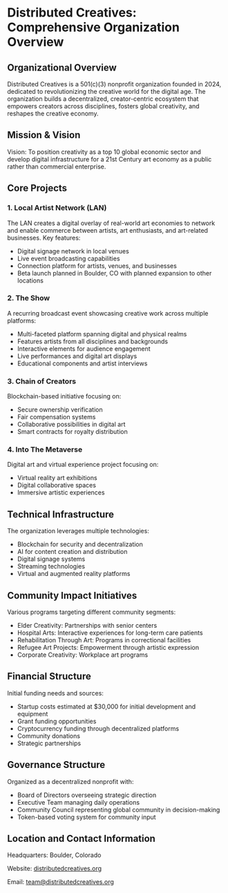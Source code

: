 # Distributed Creatives: Comprehensive Organization Overview

## Organizational Overview

Distributed Creatives is a 501(c)(3) nonprofit organization founded in 2024, dedicated to revolutionizing the creative world for the digital age. The organization builds a decentralized, creator-centric ecosystem that empowers creators across disciplines, fosters global creativity, and reshapes the creative economy.

## Mission & Vision

Vision: To position creativity as a top 10 global economic sector and develop digital infrastructure for a 21st Century art economy as a public rather than commercial enterprise.

## Core Projects

### 1. Local Artist Network (LAN)

The LAN creates a digital overlay of real-world art economies to network and enable commerce between artists, art enthusiasts, and art-related businesses. Key features:

- Digital signage network in local venues
- Live event broadcasting capabilities
- Connection platform for artists, venues, and businesses
- Beta launch planned in Boulder, CO with planned expansion to other locations

### 2. The Show

A recurring broadcast event showcasing creative work across multiple platforms:

- Multi-faceted platform spanning digital and physical realms
- Features artists from all disciplines and backgrounds
- Interactive elements for audience engagement
- Live performances and digital art displays
- Educational components and artist interviews

### 3. Chain of Creators

Blockchain-based initiative focusing on:

- Secure ownership verification
- Fair compensation systems
- Collaborative possibilities in digital art
- Smart contracts for royalty distribution

### 4. Into The Metaverse

Digital art and virtual experience project focusing on:

- Virtual reality art exhibitions
- Digital collaborative spaces
- Immersive artistic experiences

## Technical Infrastructure

The organization leverages multiple technologies:

- Blockchain for security and decentralization
- AI for content creation and distribution
- Digital signage systems
- Streaming technologies
- Virtual and augmented reality platforms

## Community Impact Initiatives

Various programs targeting different community segments:

- Elder Creativity: Partnerships with senior centers
- Hospital Arts: Interactive experiences for long-term care patients
- Rehabilitation Through Art: Programs in correctional facilities
- Refugee Art Projects: Empowerment through artistic expression
- Corporate Creativity: Workplace art programs

## Financial Structure

Initial funding needs and sources:

- Startup costs estimated at $30,000 for initial development and equipment
- Grant funding opportunities
- Cryptocurrency funding through decentralized platforms
- Community donations
- Strategic partnerships

## Governance Structure

Organized as a decentralized nonprofit with:

- Board of Directors overseeing strategic direction
- Executive Team managing daily operations
- Community Council representing global community in decision-making
- Token-based voting system for community input

## Location and Contact Information

Headquarters: Boulder, Colorado

Website: [distributedcreatives.org](http://distributedcreatives.org)

Email: [team@distributedcreatives.org](mailto:team@distributedcreatives.org)